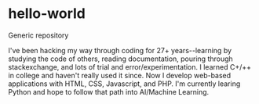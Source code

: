 # hello-world
Generic repository

I've been hacking my way through coding for 27+ years--learning by studying the code of others, reading documentation, pouring through stackexchange, and lots of trial and error/experimentation. I learned C+/++ in college and haven't really used it since. Now I develop web-based applications with HTML, CSS, Javascript, and PHP. I'm currently learing Python and hope to follow that path into AI/Machine Learning.
